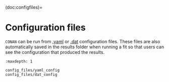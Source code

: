 (doc:configfiles)=

# Configuration files

`CONAN` can be run from [.yaml](doc:yamlconf) or [.dat](doc:datconf) configuration files. These files are also automatically saved in the results folder when running a fit so that users can see the configuration that produced the results.

```{toctree}
:maxdepth: 1

config_files/yaml_config
config_files/dat_config

```